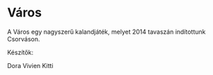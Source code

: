 Város
=====

A Város egy nagyszerű kalandjáték, melyet 2014 tavaszán indítottunk Csorváson.

Készítők:

Dora Vivien Kitti
